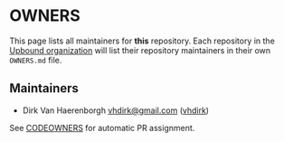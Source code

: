 # OWNERS

This page lists all maintainers for **this** repository. Each repository in the [Upbound
organization](https://github.com/upbound/) will list their repository maintainers in their own
`OWNERS.md` file.


## Maintainers

* Dirk Van Haerenborgh <vhdirk@gmail.com> ([vhdirk](https://github.com/vhdirk))

See [CODEOWNERS](./CODEOWNERS) for automatic PR assignment.
